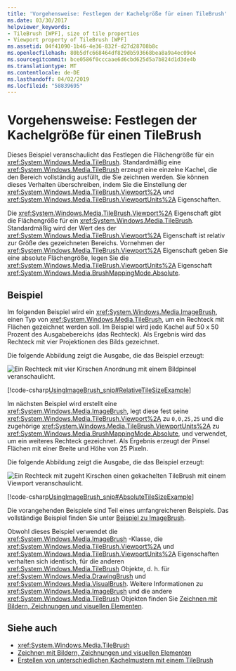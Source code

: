 ```yaml
---
title: 'Vorgehensweise: Festlegen der Kachelgröße für einen TileBrush'
ms.date: 03/30/2017
helpviewer_keywords:
- TileBrush [WPF], size of tile properties
- Viewport property of TileBrush [WPF]
ms.assetid: 04f41090-1b46-4e36-832f-d27d28708b8c
ms.openlocfilehash: 80b5dfc668464df829db593668bea8a9a4ec09e4
ms.sourcegitcommit: bce0586f0cccaae6d6cbd625d5a7b824d1d3de4b
ms.translationtype: MT
ms.contentlocale: de-DE
ms.lasthandoff: 04/02/2019
ms.locfileid: "58839695"
---
```

# <a name="how-to-set-the-tile-size-for-a-tilebrush"></a>Vorgehensweise: Festlegen der Kachelgröße für einen TileBrush

Dieses Beispiel veranschaulicht das Festlegen die Flächengröße für ein <xref:System.Windows.Media.TileBrush>. Standardmäßig eine <xref:System.Windows.Media.TileBrush> erzeugt eine einzelne Kachel, die den Bereich vollständig ausfüllt, die Sie zeichnen werden. Sie können dieses Verhalten überschreiben, indem Sie die Einstellung der <xref:System.Windows.Media.TileBrush.Viewport%2A> und <xref:System.Windows.Media.TileBrush.ViewportUnits%2A> Eigenschaften.

Die <xref:System.Windows.Media.TileBrush.Viewport%2A> Eigenschaft gibt die Flächengröße für ein <xref:System.Windows.Media.TileBrush>. Standardmäßig wird der Wert des der <xref:System.Windows.Media.TileBrush.Viewport%2A> Eigenschaft ist relativ zur Größe des gezeichneten Bereichs. Vornehmen der <xref:System.Windows.Media.TileBrush.Viewport%2A> Eigenschaft geben Sie eine absolute Flächengröße, legen Sie die <xref:System.Windows.Media.TileBrush.ViewportUnits%2A> Eigenschaft <xref:System.Windows.Media.BrushMappingMode.Absolute>.

## <a name="example"></a>Beispiel

Im folgenden Beispiel wird ein <xref:System.Windows.Media.ImageBrush>, einen Typ von <xref:System.Windows.Media.TileBrush>, um ein Rechteck mit Flächen gezeichnet werden soll. Im Beispiel wird jede Kachel auf 50 x 50 Prozent des Ausgabebereichs (das Rechteck). Als Ergebnis wird das Rechteck mit vier Projektionen des Bilds gezeichnet.

Die folgende Abbildung zeigt die Ausgabe, die das Beispiel erzeugt:

![Ein Rechteck mit vier Kirschen Anordnung mit einem Bildpinsel veranschaulicht.](./media/how-to-set-the-tile-size-for-a-tilebrush/rectangle-tile-image-brush.png)

[!code-csharp[UsingImageBrush_snip#RelativeTileSizeExample](~/samples/snippets/csharp/VS_Snippets_Wpf/UsingImageBrush_snip/CSharp/TileSizeExample.cs#relativetilesizeexample)]

Im nächsten Beispiel wird erstellt eine <xref:System.Windows.Media.ImageBrush>, legt diese fest seine <xref:System.Windows.Media.TileBrush.Viewport%2A> zu `0,0,25,25` und die zugehörige <xref:System.Windows.Media.TileBrush.ViewportUnits%2A> zu <xref:System.Windows.Media.BrushMappingMode.Absolute>, und verwendet, um ein weiteres Rechteck gezeichnet. Als Ergebnis erzeugt der Pinsel Flächen mit einer Breite und Höhe von 25 Pixeln.

Die folgende Abbildung zeigt die Ausgabe, die das Beispiel erzeugt:

![Ein Rechteck mit zugeht Kirschen einen gekachelten TileBrush mit einem Viewport veranschaulicht.](./media/how-to-set-the-tile-size-for-a-tilebrush/25-x-25-viewport-tilebrush.png)

[!code-csharp[UsingImageBrush_snip#AbsoluteTileSizeExample](~/samples/snippets/csharp/VS_Snippets_Wpf/UsingImageBrush_snip/CSharp/TileSizeExample.cs#absolutetilesizeexample)]

Die vorangehenden Beispiele sind Teil eines umfangreicheren Beispiels. Das vollständige Beispiel finden Sie unter [Beispiel zu ImageBrush](https://go.microsoft.com/fwlink/?LinkID=160005).

Obwohl dieses Beispiel verwendet die <xref:System.Windows.Media.ImageBrush> -Klasse, die <xref:System.Windows.Media.TileBrush.Viewport%2A> und <xref:System.Windows.Media.TileBrush.ViewportUnits%2A> Eigenschaften verhalten sich identisch, für die anderen <xref:System.Windows.Media.TileBrush> Objekte, d. h. für <xref:System.Windows.Media.DrawingBrush> und <xref:System.Windows.Media.VisualBrush>. Weitere Informationen zu <xref:System.Windows.Media.ImageBrush> und die andere <xref:System.Windows.Media.TileBrush> Objekten finden Sie [Zeichnen mit Bildern, Zeichnungen und visuellen Elementen](painting-with-images-drawings-and-visuals.md).

## <a name="see-also"></a>Siehe auch

- <xref:System.Windows.Media.TileBrush>
- [Zeichnen mit Bildern, Zeichnungen und visuellen Elementen](painting-with-images-drawings-and-visuals.md)
- [Erstellen von unterschiedlichen Kachelmustern mit einem TileBrush](how-to-create-different-tile-patterns-with-a-tilebrush.md)

